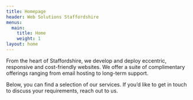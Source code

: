 ```yaml
---
title: Homepage
header: Web Solutions Staffordshire
menus:
  main:
    title: Home
    weight: 1
layout: home
---
```

From the heart of Staffordshire, we develop and deploy eccentric, responsive and cost-friendly websites. We offer a suite of complimentary offerings ranging from email hosting to long-term support.

Below, you can find a selection of our services. If you’d like to get in touch to discuss your requirements, reach out to us.
